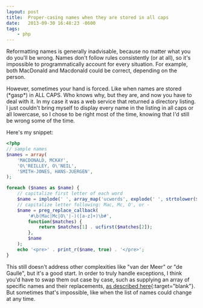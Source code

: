 ```yaml
---
layout: post
title:  Proper-casing names when they are stored in all caps
date:   2013-09-30 16:48:23 -0600
tags:
    - php
---
```


Reformatting names is generally inadvisable, because no matter what you do you'll be wrong. Names don't follow rules consistently (or at all), so it's impossible to programmatically account for every situation. For example, both MacDonald and Macdonald could be correct, depending on the person.

However, sometimes your hand is forced. Like when names are stored (\*gasp\*) in ALL CAPS. Who knows why, but they are, and now you have to deal with it. In my case it was a web service that returned a directory listing. I just couldn't bring myself to display every name in the listing in all caps or all lowercase, so I chose to be right most of the time, knowing that I'd still be wrong some of the time.

Here's my snippet:

```php
<?php
// sample names
$names = array(
    'MACDONALD, MCKAY',
    'O\'REILLEY, O\'NEIL',
    'SMITH-JONES, HANS-JUERGEN',
);

foreach ($names as $name) {
    // capitalize first letter of each word
    $name = implode(' ', array_map('ucwords', explode(' ', strtolower($name))));
    // capitalize letter following: Mac, Mc, O', or -
    $name = preg_replace_callback(
        '#\b(Mac|Mc|O\'|-)([a-z]+)\b#', 
        function($matches) {
            return $matches[1] . ucfirst($matches[2]);
        }, 
        $name
    );
    echo '<pre>' . print_r($name, true) . '</pre>'; 
}
```

This still doesn't address other complexities like "van der Meer" or "de Gaulle", but it's a good start. In order to truly handle exceptions, I think you'd have to swap them out case by case, such as supplying an array of specific names and their replacements, [as described here](http://stackoverflow.com/questions/11529213/given-upper-case-names-transform-to-proper-case-handling-ohara-mcdonald/11532427#11532427){:target="blank"}. But sometimes that's impossible, like when the list of names could change at any time.
